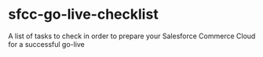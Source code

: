 # sfcc-go-live-checklist
A list of tasks to check in order to prepare your Salesforce Commerce Cloud for a successful go-live
